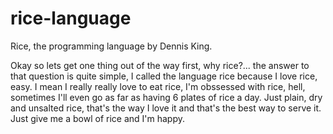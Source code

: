 # rice-language
Rice, the programming language by Dennis King.

Okay so lets get one thing out of the way first, why rice?... the  answer to that question is quite simple,  I called the language rice because I love rice, easy. I mean I really really love to eat rice, I'm obssessed with rice, hell, sometimes I'll even go as far as having 6 plates of rice a day. Just plain, dry and unsalted rice, that's the way I love it and that's the best way to serve it. Just give me a bowl of rice and I'm happy.
